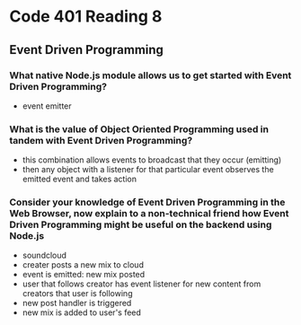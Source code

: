 # Code 401 Reading 8

## Event Driven Programming

### What native Node.js module allows us to get started with Event Driven Programming?

- event emitter

### What is the value of Object Oriented Programming used in tandem with Event Driven Programming?

- this combination allows events to broadcast that they occur (emitting)
- then any object with a listener for that particular event observes the emitted event and takes action

### Consider your knowledge of Event Driven Programming in the Web Browser, now explain to a non-technical friend how Event Driven Programming might be useful on the backend using Node.js

- soundcloud
- creater posts a new mix to cloud
- event is emitted: new mix posted
- user that follows creator has event listener for new content from creators that user is following
- new post handler is triggered
- new mix is added to user's feed
